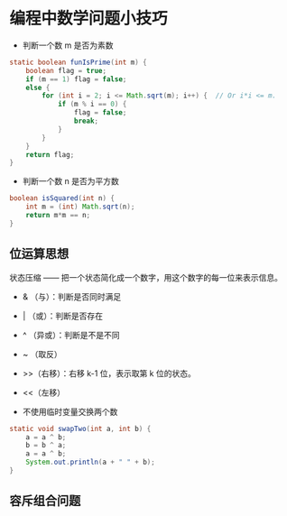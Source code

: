 # 编程中数学问题小技巧





* 判断一个数 m 是否为素数

```java
static boolean funIsPrime(int m) {
    boolean flag = true;
    if (m == 1) flag = false;
    else {
        for (int i = 2; i <= Math.sqrt(m); i++) {  // Or i*i <= m.
            if (m % i == 0) {
                flag = false;
                break;
        	}	
    	}
    }
    return flag;
}
```



* 判断一个数 n 是否为平方数

```java
boolean isSquared(int n) {
    int m = (int) Math.sqrt(n);
    return m*m == n;
}
```





## 位运算思想

状态压缩 —— 把一个状态简化成一个数字，用这个数字的每一位来表示信息。

* & （与）：判断是否同时满足
* | （或）：判断是否存在
* ^ （异或）：判断是不是不同
* ~ （取反）
* \>\>（右移）：右移 k-1 位，表示取第 k 位的状态。
* \<\<（左移）





* 不使用临时变量交换两个数

```java
static void swapTwo(int a, int b) {
    a = a ^ b;
    b = b ^ a;
    a = a ^ b;
    System.out.println(a + " " + b);
}
```



## 容斥组合问题

 